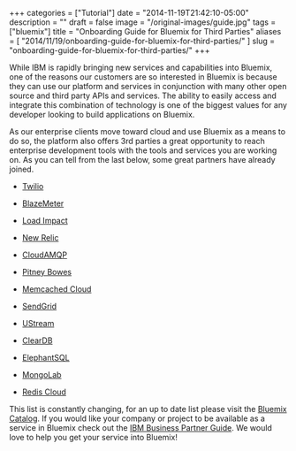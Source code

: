 +++
categories = ["Tutorial"]
date = "2014-11-19T21:42:10-05:00"
description = ""
draft = false
image = "/original-images/guide.jpg"
tags = ["bluemix"]
title = "Onboarding Guide for Bluemix for Third Parties"
aliases = [
    "2014/11/19/onboarding-guide-for-bluemix-for-third-parties/"
]
slug = "onboarding-guide-for-bluemix-for-third-parties/"
+++

While IBM is rapidly bringing new services and capabilities into Bluemix, one of the reasons our customers are so interested in Bluemix is because they can use our platform and services in conjunction with many other open source and third party APIs and services. The ability to easily access and integrate this combination of technology is one of the biggest values for any developer looking to build applications on Bluemix.

As our enterprise clients move toward cloud and use Bluemix as a means to do so, the platform also offers 3rd parties a great opportunity to reach enterprise development tools with the tools and services you are working on. As you can tell from the last below, some great partners have already joined.


  * [Twilio](https://ace.ng.bluemix.net/?cm_mmc=developerWorks-_-dWdevcenter-_-bluemix-_-lp#/store/cloudOEPaneId=store&serviceOfferingGuid=bc6f7b08-5589-4f43-86da-90b710bd81af&fromCatalog=true)


  * [BlazeMeter](https://ace.ng.bluemix.net/?cm_mmc=developerWorks-_-dWdevcenter-_-bluemix-_-lp#/store/cloudOEPaneId=store&serviceOfferingGuid=bed0b74d-6d3e-47b4-ade5-b1407a5b1795&fromCatalog=true)


  * [Load Impact](https://ace.ng.bluemix.net/?cm_mmc=developerWorks-_-dWdevcenter-_-bluemix-_-lp#/store/cloudOEPaneId=store&serviceOfferingGuid=dce48839-4924-48bc-b473-2c7905466dc4&fromCatalog=true)


  * [New Relic](https://ace.ng.bluemix.net/?cm_mmc=developerWorks-_-dWdevcenter-_-bluemix-_-lp#/store/cloudOEPaneId=store&serviceOfferingGuid=aefbfa7f-93e0-46ad-ac29-ed23981b8c8d&fromCatalog=true)


  * [CloudAMQP](https://ace.ng.bluemix.net/?cm_mmc=developerWorks-_-dWdevcenter-_-bluemix-_-lp#/store/cloudOEPaneId=store&serviceOfferingGuid=7732ee9c-0570-43cc-a61f-75d303b57c05&fromCatalog=true)


  * [Pitney Bowes](https://ace.ng.bluemix.net/?cm_mmc=developerWorks-_-dWdevcenter-_-bluemix-_-lp#/store/cloudOEPaneId=store&serviceOfferingGuid=44698cab-8ca0-414b-9b6d-a0f4ac1277da&fromCatalog=true)


  * [Memcached Cloud](https://ace.ng.bluemix.net/?cm_mmc=developerWorks-_-dWdevcenter-_-bluemix-_-lp#/store/cloudOEPaneId=store&serviceOfferingGuid=9f901350-8603-4d51-9830-a768f757e10b&fromCatalog=true)


  * [SendGrid](https://ace.ng.bluemix.net/?cm_mmc=developerWorks-_-dWdevcenter-_-bluemix-_-lp#/store/cloudOEPaneId=store&serviceOfferingGuid=d12e1a82-ecc0-4bd4-95e9-93b29b1d968d&fromCatalog=true)


  * [UStream](https://ace.ng.bluemix.net/?cm_mmc=developerWorks-_-dWdevcenter-_-bluemix-_-lp#/store/cloudOEPaneId=store&serviceOfferingGuid=05447c76-4e42-4fcb-b1ed-0ddb29eacd04&fromCatalog=true)


  * [ClearDB](https://ace.ng.bluemix.net/?cm_mmc=developerWorks-_-dWdevcenter-_-bluemix-_-lp#/store/serviceOfferingGuid=d14f3880-6a1d-4c41-806d-6f7c0769e0e8&fromCatalog=true)


  * [ElephantSQL](https://ace.ng.bluemix.net/?cm_mmc=developerWorks-_-dWdevcenter-_-bluemix-_-lp#/store/serviceOfferingGuid=604e3b5d-f1d1-42a8-978c-d4c5b49c85cd&fromCatalog=true)


  * [MongoLab](https://ace.ng.bluemix.net/?cm_mmc=developerWorks-_-dWdevcenter-_-bluemix-_-lp#/store/serviceOfferingGuid=fb1a88ad-8006-447c-b0d8-678922fa58d6&fromCatalog=true)


  * [Redis Cloud](https://ace.ng.bluemix.net/?cm_mmc=developerWorks-_-dWdevcenter-_-bluemix-_-lp#/store/serviceOfferingGuid=289dab26-3200-4140-b405-725ba4ed2e5f&fromCatalog=true)


This list is constantly changing, for an up to date list please visit the [Bluemix Catalog](https://ace.ng.bluemix.net/?cm_mmc=developerWorks-_-dWdevcenter-_-bluemix-_-lp#/store/cloudOEPaneId=store). If you would like your company or project to be available as a service in Bluemix check out the [IBM Business Partner Guide](https://developer.ibm.com/marketplace/docs/vendor-guide/). We would love to help you get your service into Bluemix!

